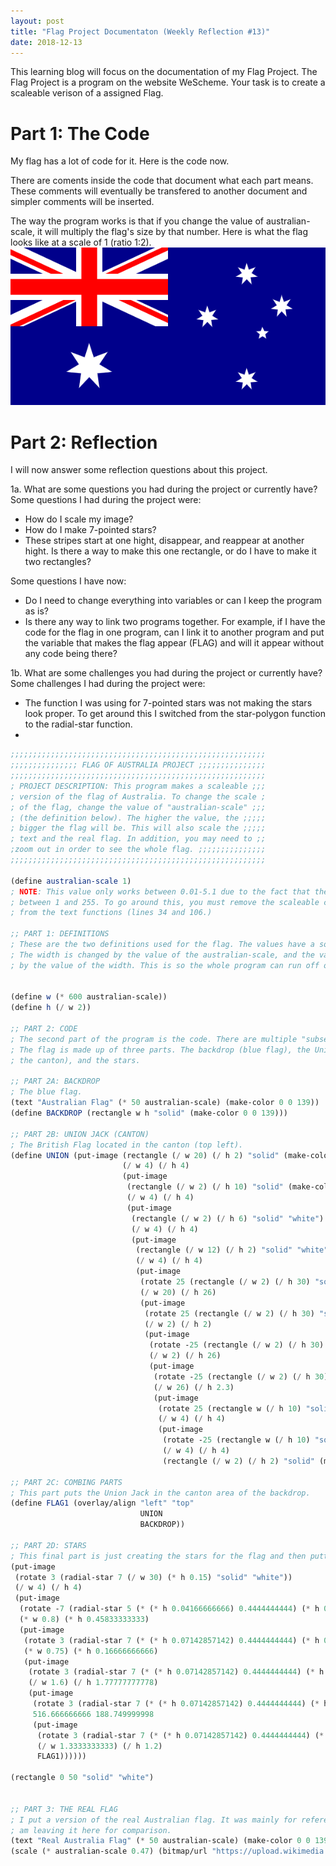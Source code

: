 ```yaml
---
layout: post
title: "Flag Project Documentaton (Weekly Reflection #13)"
date: 2018-12-13
---
```


This learning blog will focus on the documentation of my Flag Project. The Flag Project is a program on the website WeScheme. Your task is to create a scaleable verison of a assigned Flag. 

<h1>Part 1: The Code</h1>
My flag has a lot of code for it. Here is the code now.

There are coments inside the code that document what each part means. These comments will eventually be transfered to another document and simpler comments will be inserted.

The way the program works is that if you change the value of australian-scale, it will multiply the flag's size by that number. Here is what the flag looks like at a scale of 1 (ratio 1:2).
![Flag of Australia](/img/Flag_of_Australia.png)

<h1>Part 2: Reflection</h1>
I will now answer some reflection questions about this project.

1a. What are some questions you had during the project or currently have?
Some questions I had during the project were:
- How do I scale my image?
- How do I make 7-pointed stars?
- These stripes start at one hight, disappear, and reappear at another hight. Is there a way to make this one rectangle, or do I have to make it two rectangles?

Some questions I have now:
- Do I need to change everything into variables or can I keep the program as is?
- Is there any way to link two programs together. For example, if I have the code for the flag in one program, can I link it to another program and put the variable that makes the flag appear (FLAG) and will it appear without any code being there?

1b. What are some challenges you had during the project or currently have?
Some challenges I had during the project were:
- The function I was using for 7-pointed stars was not making the stars look proper. To get around this I switched from the star-polygon function to the radial-star function.
- 

```scheme
;;;;;;;;;;;;;;;;;;;;;;;;;;;;;;;;;;;;;;;;;;;;;;;;;;;;;;;;;
;;;;;;;;;;;;;;; FLAG OF AUSTRALIA PROJECT ;;;;;;;;;;;;;;;
;;;;;;;;;;;;;;;;;;;;;;;;;;;;;;;;;;;;;;;;;;;;;;;;;;;;;;;;;
; PROJECT DESCRIPTION: This program makes a scaleable ;;;
; version of the flag of Australia. To change the scale ;
; of the flag, change the value of "australian-scale" ;;;
; (the definition below). The higher the value, the ;;;;;
; bigger the flag will be. This will also scale the ;;;;;
; text and the real flag. In addition, you may need to ;;
;zoom out in order to see the whole flag. ;;;;;;;;;;;;;;;
;;;;;;;;;;;;;;;;;;;;;;;;;;;;;;;;;;;;;;;;;;;;;;;;;;;;;;;;;

(define australian-scale 1)
; NOTE: This value only works between 0.01-5.1 due to the fact that the text needs an integer
; between 1 and 255. To go around this, you must remove the scaleable code ((* 50 australian-scale))
; from the text functions (lines 34 and 106.)

;; PART 1: DEFINITIONS
; These are the two definitions used for the flag. The values have a sort of "chain of command".
; The width is changed by the value of the australian-scale, and the value of the height is changed
; by the value of the width. This is so the whole program can run off of one value.


(define w (* 600 australian-scale))
(define h (/ w 2))

;; PART 2: CODE 
; The second part of the program is the code. There are multiple "subsections" inside this part.
; The flag is made up of three parts. The backdrop (blue flag), the Union Jack (British Flag inside 
; the canton), and the stars.

;; PART 2A: BACKDROP
; The blue flag.
(text "Australian Flag" (* 50 australian-scale) (make-color 0 0 139))
(define BACKDROP (rectangle w h "solid" (make-color 0 0 139)))

;; PART 2B: UNION JACK (CANTON)
; The British Flag located in the canton (top left).
(define UNION (put-image (rectangle (/ w 20) (/ h 2) "solid" (make-color 255 0 0))
                         (/ w 4) (/ h 4)
                         (put-image 
                          (rectangle (/ w 2) (/ h 10) "solid" (make-color 255 0 0))
                          (/ w 4) (/ h 4)
                          (put-image 
                           (rectangle (/ w 2) (/ h 6) "solid" "white")
                           (/ w 4) (/ h 4)
                           (put-image
                            (rectangle (/ w 12) (/ h 2) "solid" "white")
                            (/ w 4) (/ h 4)
                            (put-image 
                             (rotate 25 (rectangle (/ w 2) (/ h 30) "solid" (make-color 255 0 0))) 
                             (/ w 20) (/ h 26)
                             (put-image
                              (rotate 25 (rectangle (/ w 2) (/ h 30) "solid" (make-color 255 0 0)))
                              (/ w 2) (/ h 2)
                              (put-image
                               (rotate -25 (rectangle (/ w 2) (/ h 30) "solid" (make-color 255 0 0))) 
                               (/ w 2) (/ h 26)
                               (put-image
                                (rotate -25 (rectangle (/ w 2) (/ h 30) "solid" (make-color 255 0 0)))
                                (/ w 26) (/ h 2.3)
                                (put-image
                                 (rotate 25 (rectangle w (/ h 10) "solid" "white"))    
                                 (/ w 4) (/ h 4)
                                 (put-image
                                  (rotate -25 (rectangle w (/ h 10) "solid" "white"))  
                                  (/ w 4) (/ h 4)
                                  (rectangle (/ w 2) (/ h 2) "solid" (make-color 0 0 139)))))))))))))

;; PART 2C: COMBING PARTS
; This part puts the Union Jack in the canton area of the backdrop.
(define FLAG1 (overlay/align "left" "top"
                             UNION
                             BACKDROP))

;; PART 2D: STARS
; This final part is just creating the stars for the flag and then putting them ontop of the backdrop.
(put-image 
 (rotate 3 (radial-star 7 (/ w 30) (* h 0.15) "solid" "white"))
 (/ w 4) (/ h 4) 
 (put-image
  (rotate -7 (radial-star 5 (* (* h 0.04166666666) 0.4444444444) (* h 0.04166666666) "solid" "white"))
  (* w 0.8) (* h 0.45833333333)
  (put-image
   (rotate 3 (radial-star 7 (* (* h 0.07142857142) 0.4444444444) (* h 0.07142857142) "solid" "white"))
   (* w 0.75) (* h 0.16666666666)
   (put-image 
    (rotate 3 (radial-star 7 (* (* h 0.07142857142) 0.4444444444) (* h 0.07142857142) "solid" "white"))
    (/ w 1.6) (/ h 1.77777777778)
    (put-image 
     (rotate 3 (radial-star 7 (* (* h 0.07142857142) 0.4444444444) (* h 0.07142857142) "solid" "white"))
     516.666666666 188.749999998
     (put-image 
      (rotate 3 (radial-star 7 (* (* h 0.07142857142) 0.4444444444) (* h 0.07142857142) "solid" "white"))
      (/ w 1.3333333333) (/ h 1.2)
      FLAG1))))))

(rectangle 0 50 "solid" "white")


;; PART 3: THE REAL FLAG
; I put a version of the real Australian flag. It was mainly for reference while coding, but I 
; am leaving it here for comparison.
(text "Real Australia Flag" (* 50 australian-scale) (make-color 0 0 139))
(scale (* australian-scale 0.47) (bitmap/url "https://upload.wikimedia.org/wikipedia/en/b/b9/Flag_of_Australia.svg"))
```
